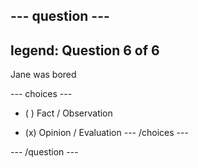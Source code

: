 --- question ---
---
legend: Question 6 of 6
---

Jane was bored

--- choices ---
- ( ) Fact / Observation

- (x) Opinion / Evaluation
--- /choices ---

--- /question ---
